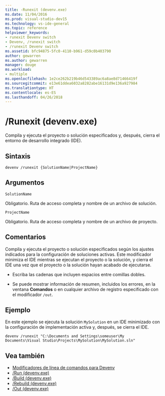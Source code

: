 ```yaml
---
title: -Runexit (devenv.exe)
ms.date: 11/04/2016
ms.prod: visual-studio-dev15
ms.technology: vs-ide-general
ms.topic: reference
helpviewer_keywords:
- runexit Devenv switch
- Devenv, /runexit switch
- /runexit Devenv switch
ms.assetid: bfc94875-5fc0-4110-b961-d59c0b403790
author: gewarren
ms.author: gewarren
manager: douge
ms.workload:
- multiple
ms.openlocfilehash: 1e2ce262b219b46d543389ac6a8ae8d71466419f
ms.sourcegitcommit: e13e61ddea6032a8282abe16131d9e136a927984
ms.translationtype: HT
ms.contentlocale: es-ES
ms.lasthandoff: 04/26/2018
---
```

# <a name="runexit-devenvexe"></a>/Runexit (devenv.exe)
Compila y ejecuta el proyecto o solución especificados y, después, cierra el entorno de desarrollo integrado (IDE).

## <a name="syntax"></a>Sintaxis

```
devenv /runexit {SolutionName|ProjectName}
```

## <a name="arguments"></a>Argumentos
 `SolutionName`

 Obligatorio. Ruta de acceso completa y nombre de un archivo de solución.

 `ProjectName`

 Obligatorio. Ruta de acceso completa y nombre de un archivo de proyecto.

## <a name="remarks"></a>Comentarios
 Compila y ejecuta el proyecto o solución especificados según los ajustes indicados para la configuración de soluciones activas. Este modificador minimiza el IDE mientras se ejecutan el proyecto o la solución, y cierra el IDE una vez que el proyecto o la solución hayan acabado de ejecutarse.

-   Escriba las cadenas que incluyen espacios entre comillas dobles.

-   Se puede mostrar información de resumen, incluidos los errores, en la ventana **Comandos** o en cualquier archivo de registro especificado con el modificador `/out`.

## <a name="example"></a>Ejemplo
 En este ejemplo se ejecuta la solución `MySolution` en un IDE minimizado con la configuración de implementación activa y, después, se cierra el IDE.

```
devenv /runexit "C:\Documents and Settings\someuser\My Documents\Visual Studio\Projects\MySolution\MySolution.sln"
```

## <a name="see-also"></a>Vea también

- [Modificadores de línea de comandos para Devenv](../../ide/reference/devenv-command-line-switches.md)
- [/Run (devenv.exe)](../../ide/reference/run-devenv-exe.md)
- [/Build (devenv.exe)](../../ide/reference/build-devenv-exe.md)
- [/Rebuild (devenv.exe)](../../ide/reference/rebuild-devenv-exe.md)
- [/Out (devenv.exe)](../../ide/reference/out-devenv-exe.md)